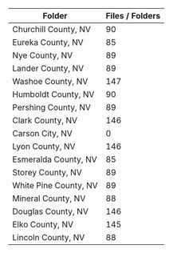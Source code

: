 | Folder                |   Files / Folders |
|-----------------------|-------------------|
| Churchill County, NV  |                90 |
| Eureka County, NV     |                85 |
| Nye County, NV        |                89 |
| Lander County, NV     |                89 |
| Washoe County, NV     |               147 |
| Humboldt County, NV   |                90 |
| Pershing County, NV   |                89 |
| Clark County, NV      |               146 |
| Carson City, NV       |                 0 |
| Lyon County, NV       |               146 |
| Esmeralda County, NV  |                85 |
| Storey County, NV     |                89 |
| White Pine County, NV |                89 |
| Mineral County, NV    |                88 |
| Douglas County, NV    |               146 |
| Elko County, NV       |               145 |
| Lincoln County, NV    |                88 |